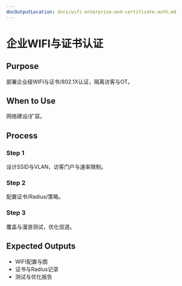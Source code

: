 ```yaml
---
docOutputLocation: docs/wifi-enterprise-and-certificate-auth.md
---
```


# 企业WIFI与证书认证

## Purpose

部署企业级WIFI与证书/802.1X认证，隔离访客与OT。

## When to Use

网络建设/扩容。

## Process

### Step 1

设计SSID与VLAN，访客门户与速率限制。

### Step 2

配置证书/Radius/策略。

### Step 3

覆盖与漫游测试，优化信道。

## Expected Outputs

- WIFI配置与图
- 证书与Radius记录
- 测试与优化报告
